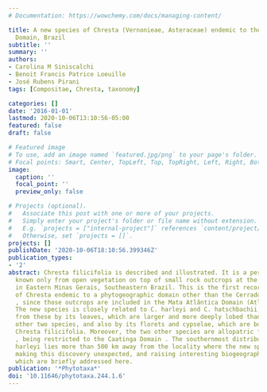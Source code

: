 ```yaml
---
# Documentation: https://wowchemy.com/docs/managing-content/

title: A new species of Chresta (Vernonieae, Asteraceae) endemic to the Mata Atlântica
  Domain, Brazil
subtitle: ''
summary: ''
authors:
- Carolina M Siniscalchi
- Benoit Francis Patrice Loeuille
- José Rubens Pirani
tags: [Compositae, Chresta, taxonomy]

categories: []
date: '2016-01-01'
lastmod: 2020-10-06T13:10:56-05:00
featured: false
draft: false

# Featured image
# To use, add an image named `featured.jpg/png` to your page's folder.
# Focal points: Smart, Center, TopLeft, Top, TopRight, Left, Right, BottomLeft, Bottom, BottomRight.
image:
  caption: ''
  focal_point: ''
  preview_only: false

# Projects (optional).
#   Associate this post with one or more of your projects.
#   Simply enter your project's folder or file name without extension.
#   E.g. `projects = ["internal-project"]` references `content/project/deep-learning/index.md`.
#   Otherwise, set `projects = []`.
projects: []
publishDate: '2020-10-06T18:10:56.399346Z'
publication_types:
- '2'
abstract: Chresta filicifolia is described and illustrated. It is a perennial herb
  known only from open vegetation on top of small rock outcrops at the Rio Doce Valley
  in Eastern Minas Gerais, Southeastern Brazil. This is the first record of a species
  of Chresta endemic to a phytogeographic domain other than the Cerrado and Caatinga
  , since those outcrops are included in the Mata Atlântica Domain (Atlantic Forest).
  The new species is closely related to C. harleyi and C. hatschbachii, but differs
  from these by its leaves, which are larger and more deeply lobed than those of the
  other two species, and also by its florets and cypselae, which are both larger in
  Chresta filicifolia. Moreover, the two other species are allopatric from C. filicifolia
  , being restricted to the Caatinga Domain . The southernmost distribution of C.
  harleyi lies more than 500 km away from the locality where the new species is found,
  making this discovery unexpected, and raising interesting biogeographical questions,
  which are briefly addressed here.
publication: '*Phytotaxa*'
doi: '10.11646/phytotaxa.244.1.6'
---
```

